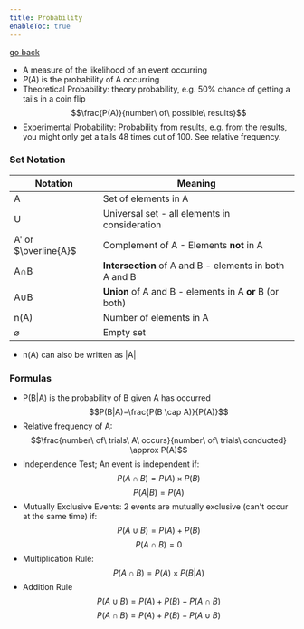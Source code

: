 ```yaml
---
title: Probability
enableToc: true
---
```


[go back](11Subjects/11Methods.md)

- A measure of the likelihood of an event occurring
- $P(A)$ is the probability of A occurring
- Theoretical Probability: theory probability, e.g. 50% chance of getting a tails in a coin flip
$$\frac{P(A)}{number\ of\ possible\ results}$$
- Experimental Probability: Probability from results, e.g. from the results, you might only get a tails 48 times out of 100. See relative frequency.

### Set Notation
| Notation             | Meaning                                                 |
| -------------------- | ------------------------------------------------------- |
| A                    | Set of elements in A                                    |
| U                    | Universal set - all elements in consideration           |
| A' or $\overline{A}$ | Complement of A - Elements **not** in A                 |
| A$\cap$B             | **Intersection** of A and B - elements in both A and B  |
| A$\cup$B             | **Union** of A and B - elements in A **or** B (or both) |
| n(A)                 | Number of elements in A                                 |
| $\varnothing$        | Empty set                                               ||                                                         |

- n(A) can also be written as |A|

### Formulas
- P(B|A) is the probability of B given A has occurred
$$P(B|A)=\frac{P(B \cap A)}{P(A)}$$
- Relative frequency of A:
$$\frac{number\ of\ trials\ A\ occurs}{number\ of\ trials\ conducted} \approx P(A)$$
- Independence Test; An event is independent if: $$P(A\cap B)=P(A)\times P(B)$$
$$P(A|B)=P(A)$$
- Mutually Exclusive Events: 2 events are mutually exclusive (can't occur at the same time) if: $$P(A\cup B)=P(A)+P(B)$$$$P(A \cap B)=0$$ 
- Multiplication Rule: $$P(A \cap B)=P(A)\times P(B|A)$$
- Addition Rule
$$P(A \cup B)=P(A)+P(B)-P(A \cap B)$$
$$P(A \cap B)=P(A)+P(B)-P(A \cup B)$$
